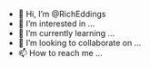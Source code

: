 - 👋 Hi, I’m @RichEddings
- 🤔 I’m interested in ...
- 🌱 I’m currently learning ...
- 👀 I’m looking to collaborate on ...
- 📫 How to reach me ...

<!---
RichEddings/RichEddings is a ✨ special ✨ repository because its `README.md` (this file) appears on your GitHub profile.
You can click the Preview link to take a look at your changes.
--->

